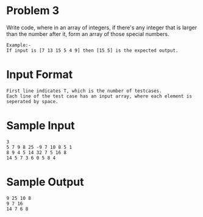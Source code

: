 # Problem 3
Write code, where in an array of integers, if there's any integer that is larger than the number after it, form an array of those special numbers.
```
Example:-
If input is [7 13 15 5 4 9] then [15 5] is the expected output.
```
# Input Format

```
First line indicates T, which is the number of testcases.
Each line of the test case has an input array, where each element is seperated by space.
```
# Sample Input

```
3
5 7 9 8 25 -9 7 10 8 5 1
8 9 4 5 14 32 7 5 16 8
14 5 7 3 6 0 5 8 4
```
# Sample Output
```
9 25 10 8 
9 7 16 
14 7 6 8
```